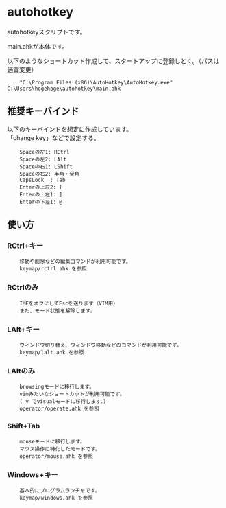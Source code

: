 autohotkey
==========

autohotkeyスクリプトです。

main.ahkが本体です。

以下のようなショートカット作成して、スタートアップに登録しとく。（パスは適宜変更）

		"C:\Program Files (x86)\AutoHotkey\AutoHotkey.exe" C:\Users\hogehoge\autohotkey\main.ahk

## 推奨キーバインド
以下のキーバインドを想定に作成しています。  
「change key」などで設定する。

		Spaceの左1: RCtrl
		Spaceの左2: LAlt
		Spaceの右1: LShift
		Spaceの右2: 半角・全角
		CapsLock  : Tab
		Enterの上左2: [
		Enterの上左1: ]
		Enterの下左1: @

## 使い方
### RCtrl+キー
		移動や削除などの編集コマンドが利用可能です。
		keymap/rctrl.ahk を参照

### RCtrlのみ
		IMEをオフにしてEscを送ります（VIM用）
		また、モード状態を解除します。

### LAlt+キー
		ウィンドウ切り替え、ウィンドウ移動などのコマンドが利用可能です。
		keymap/lalt.ahk を参照

### LAltのみ
		browsingモードに移行します。
		vimみたいなショートカットが利用可能です。
		( v でvisualモードに移行します。)
		operator/operate.ahk を参照

### Shift+Tab
		mouseモードに移行します。
		マウス操作に特化したモードです。
		operator/mouse.ahk を参照

### Windows+キー
		基本的にプログラムランチャです。
		keymap/windows.ahk を参照

